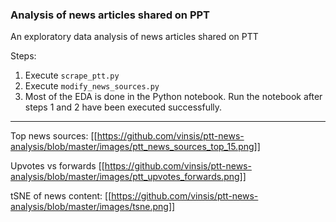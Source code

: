 ### Analysis of news articles shared on PPT

An exploratory data analysis of news articles shared on PTT

Steps:

1. Execute `scrape_ptt.py`
2. Execute `modify_news_sources.py`
3. Most of the EDA is done in the Python notebook. Run the notebook after steps 1 and 2 have been executed successfully.

---

Top news sources:
[[https://github.com/vinsis/ptt-news-analysis/blob/master/images/ptt_news_sources_top_15.png]]

Upvotes vs forwards
[[https://github.com/vinsis/ptt-news-analysis/blob/master/images/ptt_upvotes_forwards.png]]

tSNE of news content:
[[https://github.com/vinsis/ptt-news-analysis/blob/master/images/tsne.png]]
